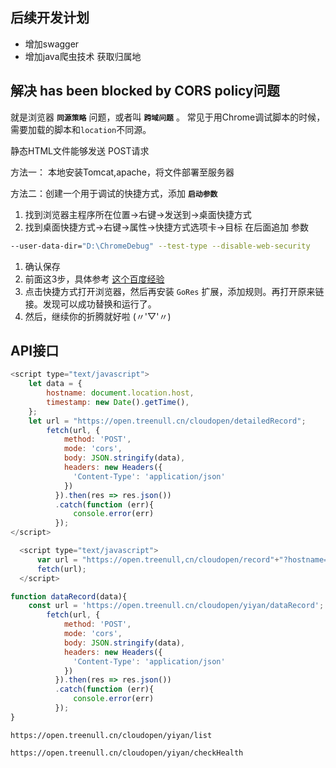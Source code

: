 ## 后续开发计划

- 增加swagger
- 增加java爬虫技术 获取归属地





## 解决 has been blocked by CORS policy问题



就是浏览器 **`同源策略`** 问题，或者叫 **`跨域问题`** 。
 常见于用Chrome调试脚本的时候，需要加载的脚本和`location`不同源。




静态HTML文件能够发送 POST请求

方法一： 本地安装Tomcat,apache，将文件部署至服务器

方法二：创建一个用于调试的快捷方式，添加 **`启动参数`**

1. 找到浏览器主程序所在位置→右键→发送到→桌面快捷方式
2. 找到桌面快捷方式→右键→属性→快捷方式选项卡→目标
    在后面追加 参数



```bash
--user-data-dir="D:\ChromeDebug" --test-type --disable-web-security 
```

1. 确认保存
2. 前面这3步，具体参考 [这个百度经验](https://links.jianshu.com/go?to=https%3A%2F%2Fjingyan.baidu.com%2Farticle%2F148a1921c9dbf24d71c3b11f.html)
3. 点击快捷方式打开浏览器，然后再安装 `GoRes` 扩展，添加规则。再打开原来链接。发现可以成功替换和运行了。
4. 然后，继续你的折腾就好啦 (〃'▽'〃)



## API接口

```js
<script type="text/javascript">
    let data = {
        hostname: document.location.host,
        timestamp: new Date().getTime(),
    };
    let url = "https://open.treenull.cn/cloudopen/detailedRecord";
        fetch(url, {
            method: 'POST',
            mode: 'cors',
            body: JSON.stringify(data),
            headers: new Headers({
              'Content-Type': 'application/json'
            })
          }).then(res => res.json())
          .catch(function (err){
              console.error(err)
          });
</script>
```

```js
  <script type="text/javascript">
      var url = "https://open.treenull,cn/cloudopen/record"+"?hostname="+document.location.host+"&timestamp="+new Date().getTime();
      fetch(url);
  </script>
```

```js
function dataRecord(data){
    const url = 'https://open.treenull.cn/cloudopen/yiyan/dataRecord';
        fetch(url, {
            method: 'POST',
            mode: 'cors',
            body: JSON.stringify(data),
            headers: new Headers({
              'Content-Type': 'application/json'
            })
          }).then(res => res.json())
          .catch(function (err){
              console.error(err)
          });
}
```

```
https://open.treenull.cn/cloudopen/yiyan/list
```

```
https://open.treenull.cn/cloudopen/yiyan/checkHealth
```

